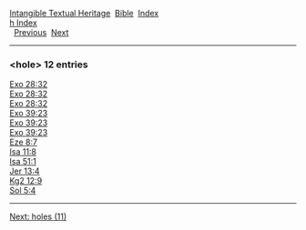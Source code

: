 [Intangible Textual Heritage](../../index)  [Bible](../index) 
[Index](index)   
[h Index](_h_)  
  [Previous](c05529)  [Next](c05531) 

------------------------------------------------------------------------

### &lt;hole&gt; 12 entries

[Exo 28:32](../kjv/exo028.htm#032)  
[Exo 28:32](../kjv/exo028.htm#032)  
[Exo 28:32](../kjv/exo028.htm#032)  
[Exo 39:23](../kjv/exo039.htm#023)  
[Exo 39:23](../kjv/exo039.htm#023)  
[Exo 39:23](../kjv/exo039.htm#023)  
[Eze 8:7](../kjv/eze008.htm#007)  
[Isa 11:8](../kjv/isa011.htm#008)  
[Isa 51:1](../kjv/isa051.htm#001)  
[Jer 13:4](../kjv/jer013.htm#004)  
[Kg2 12:9](../kjv/kg2012.htm#009)  
[Sol 5:4](../kjv/sol005.htm#004)  

------------------------------------------------------------------------

[Next: holes (11)](c05531)
